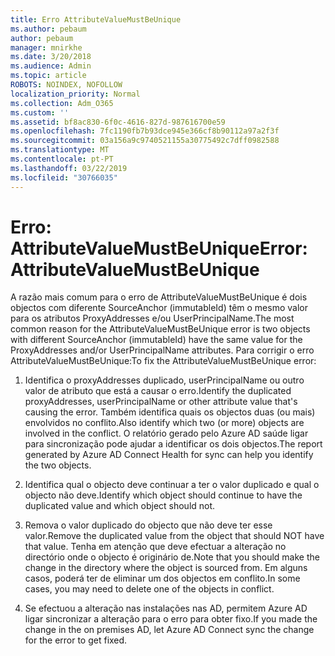 ```yaml
---
title: Erro AttributeValueMustBeUnique
ms.author: pebaum
author: pebaum
manager: mnirkhe
ms.date: 3/20/2018
ms.audience: Admin
ms.topic: article
ROBOTS: NOINDEX, NOFOLLOW
localization_priority: Normal
ms.collection: Adm_O365
ms.custom: ''
ms.assetid: bf8ac830-6f0c-4616-827d-987616700e59
ms.openlocfilehash: 7fc1190fb7b93dce945e366cf8b90112a97a2f3f
ms.sourcegitcommit: 03a156a9c9740521155a30775492c7dff0982588
ms.translationtype: MT
ms.contentlocale: pt-PT
ms.lasthandoff: 03/22/2019
ms.locfileid: "30766035"
---
```

# <a name="error-attributevaluemustbeunique"></a><span data-ttu-id="78b0c-102">Erro: AttributeValueMustBeUnique</span><span class="sxs-lookup"><span data-stu-id="78b0c-102">Error: AttributeValueMustBeUnique</span></span>

<span data-ttu-id="78b0c-103">A razão mais comum para o erro de AttributeValueMustBeUnique é dois objectos com diferente SourceAnchor (immutableId) têm o mesmo valor para os atributos ProxyAddresses e/ou UserPrincipalName.</span><span class="sxs-lookup"><span data-stu-id="78b0c-103">The most common reason for the AttributeValueMustBeUnique error is two objects with different SourceAnchor (immutableId) have the same value for the ProxyAddresses and/or UserPrincipalName attributes.</span></span> <span data-ttu-id="78b0c-104">Para corrigir o erro AttributeValueMustBeUnique:</span><span class="sxs-lookup"><span data-stu-id="78b0c-104">To fix the AttributeValueMustBeUnique error:</span></span>
  
1. <span data-ttu-id="78b0c-105">Identifica o proxyAddresses duplicado, userPrincipalName ou outro valor de atributo que está a causar o erro.</span><span class="sxs-lookup"><span data-stu-id="78b0c-105">Identify the duplicated proxyAddresses, userPrincipalName or other attribute value that's causing the error.</span></span> <span data-ttu-id="78b0c-106">Também identifica quais os objectos duas (ou mais) envolvidos no conflito.</span><span class="sxs-lookup"><span data-stu-id="78b0c-106">Also identify which two (or more) objects are involved in the conflict.</span></span> <span data-ttu-id="78b0c-107">O relatório gerado pelo Azure AD saúde ligar para sincronização pode ajudar a identificar os dois objectos.</span><span class="sxs-lookup"><span data-stu-id="78b0c-107">The report generated by Azure AD Connect Health for sync can help you identify the two objects.</span></span>
    
2. <span data-ttu-id="78b0c-108">Identifica qual o objecto deve continuar a ter o valor duplicado e qual o objecto não deve.</span><span class="sxs-lookup"><span data-stu-id="78b0c-108">Identify which object should continue to have the duplicated value and which object should not.</span></span>
    
3. <span data-ttu-id="78b0c-109">Remova o valor duplicado do objecto que não deve ter esse valor.</span><span class="sxs-lookup"><span data-stu-id="78b0c-109">Remove the duplicated value from the object that should NOT have that value.</span></span> <span data-ttu-id="78b0c-110">Tenha em atenção que deve efectuar a alteração no directório onde o objecto é originário de.</span><span class="sxs-lookup"><span data-stu-id="78b0c-110">Note that you should make the change in the directory where the object is sourced from.</span></span> <span data-ttu-id="78b0c-111">Em alguns casos, poderá ter de eliminar um dos objectos em conflito.</span><span class="sxs-lookup"><span data-stu-id="78b0c-111">In some cases, you may need to delete one of the objects in conflict.</span></span>
    
4. <span data-ttu-id="78b0c-112">Se efectuou a alteração nas instalações nas AD, permitem Azure AD ligar sincronizar a alteração para o erro para obter fixo.</span><span class="sxs-lookup"><span data-stu-id="78b0c-112">If you made the change in the on premises AD, let Azure AD Connect sync the change for the error to get fixed.</span></span>
    


